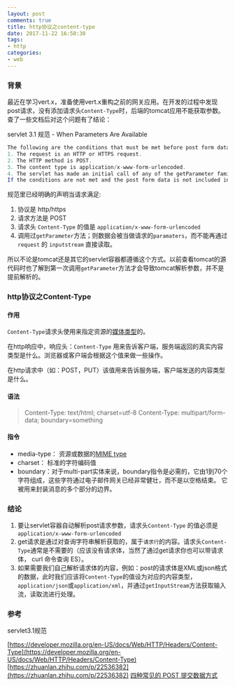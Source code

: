 ```yaml
---
layout: post
comments: true
title: http协议之content-type
date: 2017-11-22 16:50:30
tags:
- http
categories:
- web
---
```


### 背景

最近在学习vert.x，准备使用vert.x重构之前的网关应用。在开发的过程中发现post请求，没有添加请求头`Content-Type`时，后端的tomcat应用不能获取参数。查了一些文档后对这个问题有了结论：

<!-- more -->

servlet 3.1 规范 - When Parameters Are Available

```javaThe following are the conditions that must be met before post form data will be populated to the parameter set:1. The request is an HTTP or HTTPS request.2. The HTTP method is POST.3. The content type is application/x-www-form-urlencoded.4. The servlet has made an initial call of any of the getParameter family of methods on the request object.If the conditions are not met and the post form data is not included in the parameter set, the post data must still be available to the servlet via the request object’s input stream. If the conditions are met, post form data will no longer be available for reading directly from the request object’s input stream.
```

规范里已经明确的声明当请求满足: 

1. 协议是 http/https
2. 请求方法是 POST
3. 请求头 `Content-Type` 的值是 `application/x-www-form-urlencoded`
4. 调用过`getParameter`方法；则数据会被当做请求的`paramaters`，而不能再通过`request` 的 `inputstream` 直接读取。

所以不论是tomcat还是其它的servlet容器都遵循这个方式。以前查看tomcat的源代码时也了解到第一次调用`getParameter`方法才会导致tomcat解析参数，并不是提前解析的。

### http协议之Content-Type

#### 作用
`Content-Type`请求头使用来指定资源的[媒体类型](https://developer.mozilla.org/en-US/docs/Glossary/MIME_type)的。

在http响应中，响应头：`Content-Type` 用来告诉客户端，服务端返回的真实内容类型是什么。浏览器或客户端会根据这个值来做一些操作。

在http请求中（如：POST，PUT）该值用来告诉服务端，客户端发送的内容类型是什么。

#### 语法

> Content-Type: text/html; charset=utf-8
Content-Type: multipart/form-data; boundary=something

#### 指令

- media-type：  资源或数据的[MIME type](https://developer.mozilla.org/en-US/docs/Web/HTTP/Basics_of_HTTP/MIME_types)
- charset： 标准的字符编码值
- boundary：对于multi-part实体来说，boundary指令是必需的，它由1到70个字符组成，这些字符通过电子邮件网关已经非常健壮，而不是以空格结束。 它被用来封装消息的多个部分的边界。

### 结论

1. 要让servlet容器自动解析post请求参数，请求头`Content-Type` 的值必须是 `application/x-www-form-urlencoded`
2. get请求是通过对查询字符串解析获取的，属于`请求行`的内容。请求头`Content-Type`通常是不需要的（应该没有请求体，当然了通过get请求你也可以带请求体， curl 命令查询 ES）。
3. 如果需要我们自己解析请求体的内容，例如：post的请求体是XML或json格式的数据，此时我们应该将`Content-Type`的值设为对应的内容类型，`application/json`或`application/xml`，并通过`getInputStream`方法获取输入流，读取流进行处理。

### 参考

servlet3.1规范

[https://developer.mozilla.org/en-US/docs/Web/HTTP/Headers/Content-Type](https://developer.mozilla.org/en-US/docs/Web/HTTP/Headers/Content-Type)
[https://zhuanlan.zhihu.com/p/22536382](https://zhuanlan.zhihu.com/p/22536382)
[四种常见的 POST 提交数据方式](https://imququ.com/post/four-ways-to-post-data-in-http.html)

